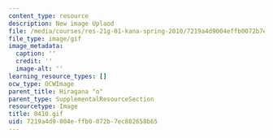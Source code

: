 ```yaml
---
content_type: resource
description: New image Uplaod
file: /media/courses/res-21g-01-kana-spring-2010/7219a4d9004effb0072b7ec802658b65_0410.gif
file_type: image/gif
image_metadata:
  caption: ''
  credit: ''
  image-alt: ''
learning_resource_types: []
ocw_type: OCWImage
parent_title: Hiragana "o"
parent_type: SupplementalResourceSection
resourcetype: Image
title: 0410.gif
uid: 7219a4d9-004e-ffb0-072b-7ec802658b65
---
```

